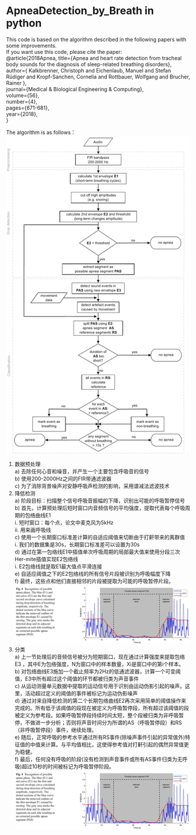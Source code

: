 # ApneaDetection_by_Breath in python

This code is based on the algorithm described in the following papers with some improvements.   
If you want use this code, please cite the paper:  
@article{2018Apnea,
  title={Apnea and heart rate detection from tracheal body sounds for the diagnosis of sleep-related breathing disorders},  
  author={ Kalkbrenner, Christoph  and  Eichenlaub, Manuel  and Stefan Rüdiger and  Kropf-Sanchen, Cornelia  and  Rottbauer, Wolfgang  and  Brucher, Rainer },  
  journal={Medical & Biological Engineering & Computing},  
  volume={56},  
  number={4},  
  pages={671-681},  
  year={2018},  
}


The algorithm is as follows：
![Image text](picture/fig3.png)
1.	数据预处理  
  a)	去除任何心音和噪音，并产生一个主要包含呼吸音的信号  
  b)	使用200-2000Hz之间的FIR带通滤波器  
  c)	为了消除背景噪声对安静呼吸声检测的影响，采用谱减法滤波技术  
2.	降低检测  
  a)	阶段目标：扫描整个信号呼吸音振幅的下降，识别出可能的呼吸暂停信号  
  b)	首先，计算预处理后短时窗口内音频信号的平均强度，提取代表每个呼吸周期的包络曲线E1  
    i.	短时窗口：每个点，论文中麦克风为5kHz  
    ii.	用来画呼吸线  
  c)	使用一个长期窗口标准差计算的自适应阈值来切断由于打鼾带来的离群值  
    i.	我们的数据集是30s，长期窗口标准差可以设置为30s  
  d)	通过在第一包络线E1中插值单次呼吸周期的局部最大值来使用分段三次Her-mite插值实现E2包络线  
    i.	E2包络线就是取E1最大值点平滑连接  
  e)	自适应阈值之下的E2包络线的所有信号片段被识别为呼吸幅度下降  
  f)	最终，这些点和他们直接相邻的片段被提取为可能的呼吸暂停片段。   
  ![Image text](https://raw.githubusercontent.com/zmuzai/ApneaDetection_by_Breath/main/picture/fig1.jpg)
3.	分类  
  a)	上一节处理后的音频信号被分为短期窗口，现在通过计算强度来提取包络E3  ，其中E为包络强度，N为窗口中的样本数量，Xi是窗口中的第i个样本。  
  b)	对包络曲线E3施加一个截止频率为2Hz的低通滤波器，计算一个可变阈值，E3中所有超过这个阈值的环节都被归类为声音事件  
  c)	从运动测量单元数据中提取的运动信号用于识别由运动伪影引起的噪声。这里，活动超过定义的阈值的事件被标记为运动伪影噪声  
  d)	通过对来自降低检测的第二个长期包络曲线E2再次采用简单的阈值操作来完成的。所有低于该阈值的段现在被定义为呼吸暂停段，所有超过该阈值的段被定义为参考段。如果呼吸暂停段持续时间太短，整个段被归类为非呼吸暂停，不做进一步分析；否则将声音时间分为所谓的AS（呼吸暂停段）和RS（非呼吸暂停段）事件，继续处理。  
  e)	随后，正常呼吸的参考水平通过所有RS事件(除噪声事件引起的异常值外)特征值的中值来计算。与平均值相比，这使得参考值对打鼾引起的偶然异常值更为稳健。  
  f)	最后，任何没有呼吸的阶段(没有检测到声音事件或所有AS事件归类为无呼吸)超过10秒的时间被标记为呼吸暂停阶段。   
  ![Image text](picture/fig1.jpg)
  

